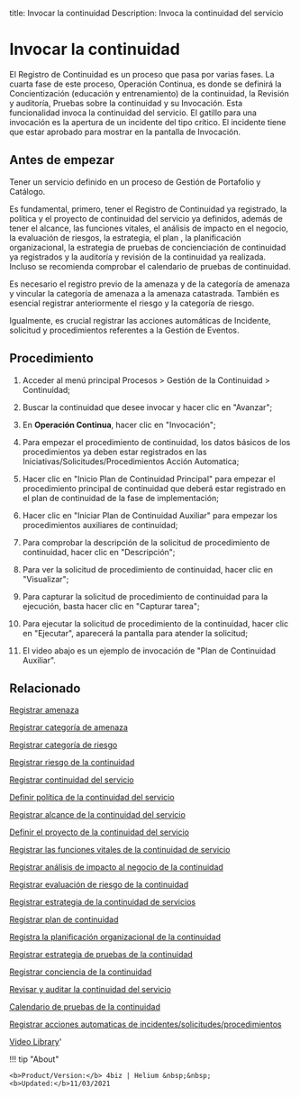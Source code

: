 title: Invocar la continuidad
Description: Invoca la continuidad del servicio 
# Invocar la continuidad

El Registro de Continuidad es un proceso que pasa por varias fases. La cuarta fase de este proceso, Operación Continua, es donde se definirá la Concientización (educación y entrenamiento) de la continuidad, la Revisión y auditoría, Pruebas sobre la continuidad y su Invocación. Esta funcionalidad invoca la continuidad del servicio.
El gatillo para una invocación es la apertura de un incidente del tipo crítico. El incidente tiene que estar aprobado para mostrar en la pantalla de Invocación.

Antes de empezar
----------------

Tener un servicio definido en un proceso de Gestión de Portafolio y Catálogo.

Es fundamental, primero, tener el Registro de Continuidad ya registrado, la
política y el proyecto de continuidad del servicio ya definidos, además de tener
el alcance, las funciones vitales, el análisis de impacto en el negocio, la
evaluación de riesgos, la estrategia, el plan , la planificación organizacional,
la estrategia de pruebas de concienciación de continuidad ya registrados y la
auditoría y revisión de la continuidad ya realizada. Incluso se recomienda
comprobar el calendario de pruebas de continuidad.

Es necesario el registro previo de la amenaza y de la categoría de amenaza y
vincular la categoría de amenaza a la amenaza catastrada. También es esencial
registrar anteriormente el riesgo y la categoría de riesgo.

Igualmente, es crucial registrar las acciones automáticas de Incidente,
solicitud y procedimientos referentes a la Gestión de Eventos.

Procedimiento
-------------

1.  Acceder al menú principal Procesos \> Gestión de la Continuidad \>
    Continuidad;

2.  Buscar la continuidad que desee invocar y hacer clic en "Avanzar";

3.  En **Operación Continua**, hacer clic en "Invocación";

4.  Para empezar el procedimiento de continuidad, los datos básicos de los
    procedimientos ya deben estar registrados en las
    Iniciativas/Solicitudes/Procedimientos Acción Automatica;

5.  Hacer clic en "Inicio Plan de Continuidad Principal" para empezar el
    procedimiento principal de continuidad que deberá estar registrado en el
    plan de continuidad de la fase de implementación;

6.  Hacer clic en "Iniciar Plan de Continuidad Auxiliar" para empezar los
    procedimientos auxiliares de continuidad;

7.  Para comprobar la descripción de la solicitud de procedimiento de
    continuidad, hacer clic en "Descripción";

8.  Para ver la solicitud de procedimiento de continuidad, hacer clic en
    "Visualizar";

9.  Para capturar la solicitud de procedimiento de continuidad para la
    ejecución, basta hacer clic en "Capturar tarea";

10. Para ejecutar la solicitud de procedimiento de la continuidad, hacer clic en
    "Ejecutar", aparecerá la pantalla para atender la solicitud;

11. El video abajo es un ejemplo de invocación de "Plan de Continuidad
    Auxiliar".

Relacionado
----------------

[Registrar amenaza](/es-es/4biz-helium/processes/continuity/configuration/register-threat.html)

[Registrar categoría de amenaza](/es-es/4biz-helium/processes/continuity/configuration/threat-category.html)

[Registrar categoría de riesgo](/es-es/4biz-helium/processes/continuity/configuration/risk-category.html)

[Registrar riesgo de la continuidad](/es-es/4biz-helium/processes/continuity/configuration/register-continuity-risk.html)

[Registrar continuidad del servicio](/es-es/4biz-helium/processes/continuity/use/register-service-continuity.html)

[Definir política de la continuidad del servicio](/es-es/4biz-helium/processes/continuity/use/continuity-policy.html)

[Registrar alcance de la continuidad del servicio](/es-es/4biz-helium/processes/continuity/use/service-continuity-scope.html)

[Definir el proyecto de la continuidad del servicio](/es-es/4biz-helium/processes/continuity/use/service-continuity-project.html)

[Registrar las funciones vitales de la continuidad de servicio](/es-es/4biz-helium/processes/continuity/use/continuity-vital-functions.html)

[Registrar análisis de impacto al negocio de la continuidad](/es-es/4biz-helium/processes/continuity/use/impact-analysis-continuity-business.html)

[Registrar evaluación de riesgo de la continuidad](/es-es/4biz-helium/processes/continuity/use/continuity-risk-evaluation.html)

[Registrar estrategia de la continuidad de servicios](/es-es/4biz-helium/processes/continuity/use/service-continuity-strategy.html)

[Registrar plan de continuidad](/es-es/4biz-helium/processes/continuity/use/continuity-plan.html)

[Registra la planificación organizacional de la continuidad](/es-es/4biz-helium/processes/continuity/use/continuity-organizational-planning.html)

[Registrar estrategia de pruebas de la continuidad](/es-es/4biz-helium/processes/continuity/use/continuity-test-registration.html)

[Registrar conciencia de la continuidad](/es-es/4biz-helium/processes/continuity/use/continuity-awareness.html)

[Revisar y auditar la continuidad del servicio](/es-es/4biz-helium/processes/continuity/use/review-and-audit-continuity.html)

[Calendario de pruebas de la continuidad](/es-es/4biz-helium/processes/continuity/use/continuity-test-calendar.html)

[Registrar acciones automaticas de incidentes/solicitudes/procedimientos](/es-es/4biz-helium/additional-features/automation-of-operation/configuration/register-automatic-actions-incident-request-procedure.html)

<i class='fa fa-youtube-play  fa-2x' style='color:#97ce17;vertical-align: middle;'> </i> [Video Library](https://www.youtube.com/playlist?list=PLB5qK2uzf2RMHcgQuDIzcuLqoHXYfihz1)'

!!! tip "About"

    <b>Product/Version:</b> 4biz | Helium &nbsp;&nbsp;
    <b>Updated:</b>11/03/2021

